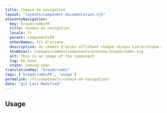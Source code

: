 ```yaml
---
title: Chemin de navigation
layout: "layouts/component-documentation.njk"
eleventyNavigation:
  key: breadcrumbsFR
  title: Chemin de navigation
  locale: fr
  parent: componentsFR
  otherNames: fil d'ariane.
  description: Un chemin d'accès affichant chaque niveau hiérarchique d'un site jusqu'à la page actuelle.
  thumbnail: /images/common/components/preview-breadcrumbs.svg
  alt: This is an image of the component
  tag: De base
  state: coming-soon
translationKey: "breadcrumbs"
tags: ['breadcrumbsFR', 'usage']
permalink: /fr/composants/chemin-de-navigation/
date: "git Last Modified"
---
```


## Usage